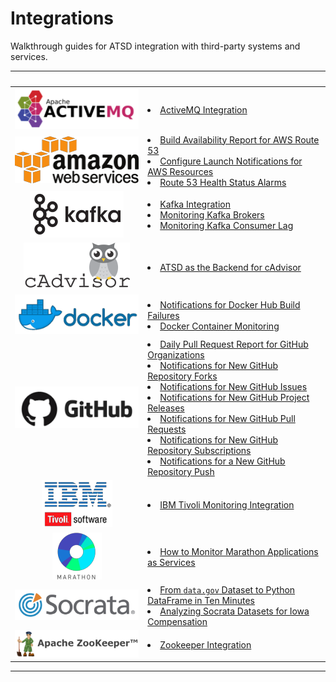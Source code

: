 # Integrations

Walkthrough guides for ATSD integration with third-party systems and services.

|&nbsp; |&nbsp;|
|:--:|--|
<a id="#activemq"></a>![](./images/activemq-logo.png) | <li> [ActiveMQ Integration](activemq/README.md)
<a id="#aws"></a>![](./images/aws-logo.png) |<li>[Build Availability Report for AWS Route 53](aws/route53-health-checks/README.md)<br><li>[Configure Launch Notifications for AWS Resources](aws/cloud-watch-alert/README.md)<br><li>[Route 53 Health Status Alarms](aws/route53-email-notifications/README.md) |
<a id="#kafka"></a>![](./images/kafka-logo.png) |<li>[Kafka Integration](kafka/README.md)<br><li>[Monitoring Kafka Brokers](kafka/brokers-monitoring/README.md)<br><li>[Monitoring Kafka Consumer Lag](kafka/consumers-monitoring/README.md)
<a id="#cadvisor"></a>![](./images/cadvisor-logo.png) | <li>[ATSD as the Backend for cAdvisor](cadvisor/README.md)
<a id="#docker"></a>![](./images/docker-logo.png)|<li>[Notifications for Docker Hub Build Failures](docker/README.md)<br><li>[Docker Container Monitoring](docker/docker-engine.md)
<a id="#github"></a>![](./images/github-logo.png)|<li>[Daily Pull Request Report for GitHub Organizations](github/pr-report.md)<br><li>[Notifications for New GitHub Repository Forks](github/fork-notification.md)<br><li>[Notifications for New GitHub Issues](github/issue-notification.md)<br><li>[Notifications for New GitHub Project Releases](github/project-release-notification.md)<br><li>[Notifications for New GitHub Pull Requests](github/pr-notification.md)<br><li>[Notifications for New GitHub Repository Subscriptions](github/watch-notification.md)<br> <li>[Notifications for a New GitHub Repository Push](github/push-notification.md)
<a id="#ibm"></a>![](./images/ibm-logo.png) |<li>[IBM Tivoli Monitoring Integration](itm/README.md)
<a id="#marathon"></a>![](./images/marathon-logo.png) |<li>[How to Monitor Marathon Applications as Services](marathon/capacity-and-usage/README.md)
<a id="#socrata"></a>![](./images/socrata-logo.png)|<li>[From `data.gov` Dataset to Python DataFrame in Ten Minutes](socrata/python/README.md)<br><li>[Analyzing Socrata Datasets for Iowa Compensation](socrata/iowa-compensation/README.md)
<a id="#zookeeper"></a>![](./images/zookeeper-logo.png)| <li>[Zookeeper Integration](zookeeper/README.md)
---